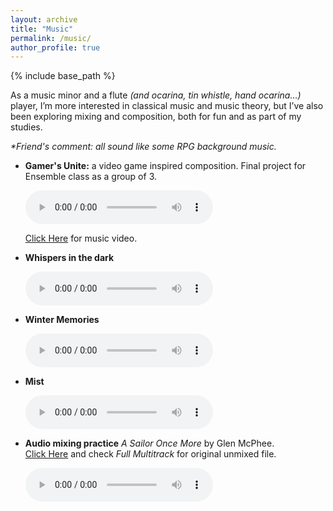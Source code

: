 ```yaml
---
layout: archive
title: "Music"
permalink: /music/
author_profile: true
---
```


{% include base_path %}

As a music minor and a flute *(and ocarina, tin whistle, hand ocarina…)* player, I’m more interested in classical music and music theory, but I’ve also been exploring  mixing and composition, both for fun and as part of my studies.

*\*Friend's comment: all sound like some RPG background music.* 

 - **Gamer's Unite:** a video game inspired composition. Final project for Ensemble class as a group of 3.

    <audio controls>
        <source src="/musics/gamers_unite.mp3" type="audio/mpeg">
    </audio>

    [Click Here](https://www.youtube.com/watch?v=WDKm5-hKiqQ) for music video.

 - **Whispers in the dark**

    <audio controls>
        <source src="/musics/whispers_in_the_dark.mp3" type="audio/mpeg">
    </audio>


 - **Winter Memories**

    <audio controls>
        <source src="/musics/winter_memories.mp3" type="audio/mpeg">
    </audio>


 - **Mist**
 
    <audio controls>
        <source src="/musics/mist.mp3" type="audio/mpeg">
    </audio>


 - **Audio mixing practice** *A Sailor Once More* by Glen McPhee.  
    [Click Here](https://cambridge-mt.com/ms/mtk/#GlenMcPhee) and check *Full Multitrack* for original unmixed file.
    
    <audio controls>
        <source src="/musics/a_sailor_once_more.wav" type="audio/mpeg">
    </audio>
